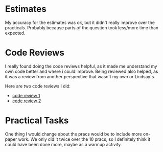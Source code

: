 # Estimates
My accuracy for the estimates was ok, but it didn't really improve over the practicals.
Probably because parts of the question took less/more time than expected.

# Code Reviews
I really found doing the code reviews helpful, as it made me understand my own code better and where i could improve.
Being reviewed also helped, as it was a review from another perspective that wasn't my own or Lindsay's.

Here are two code reviews I did:
- [code review 1](https://github.com/rickyfrancis48/cp1404practical/pull/4)
- [code review 2](https://github.com/Ronjn/cp1404practicals/pull/3)
# Practical Tasks
One thing I would change about the pracs would be to include more on-paper work. 
We only did it twice over the 10 pracs, so I definitely think it could have been done more, maybe as a warmup activity.
